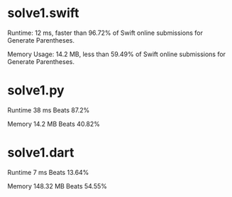 # solve1.swift

Runtime: 12 ms, faster than 96.72% of Swift online submissions for Generate Parentheses.

Memory Usage: 14.2 MB, less than 59.49% of Swift online submissions for Generate Parentheses.

# solve1.py

Runtime 38 ms Beats 87.2%

Memory 14.2 MB Beats 40.82%

# solve1.dart

Runtime 7 ms Beats 13.64%

Memory 148.32 MB Beats 54.55%

